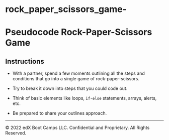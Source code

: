 # rock_paper_scissors_game-

# Pseudocode Rock-Paper-Scissors Game

## Instructions

* With a partner, spend a few moments outlining all the steps and conditions that go into a single game of rock-paper-scissors.

* Try to break it down into steps that you could code out.

* Think of basic elements like loops, `if-else` statements, arrays, alerts, etc.

* Be prepared to share your outlines approach.

---

© 2022 edX Boot Camps LLC. Confidential and Proprietary. All Rights Reserved.
